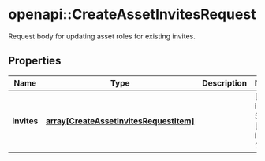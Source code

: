# openapi::CreateAssetInvitesRequest

Request body for updating asset roles for existing invites.

## Properties
Name | Type | Description | Notes
------------ | ------------- | ------------- | -------------
**invites** | [**array[CreateAssetInvitesRequestItem]**](CreateAssetInvitesRequestItem.md) |  | [Max. items: 50] [Min. items: 1] 


